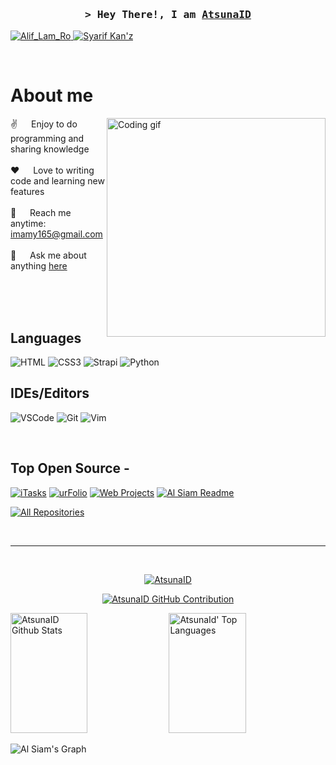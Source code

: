 
<!--
<h2 align="center">
  Welcome to Atsuna-ID World!
  <img src="https://media.giphy.com/media/hvRJCLFzcasrR4ia7z/giphy.gif" width="28">
</h2>
-->

<!--
<p align="center">
  <a href="https://github.com/AtsunaID"><img src="https://readme-typing-svg.herokuapp.com/?lines=Self%20Taught%20Programmer;Front%20End%20Developer;1.5%2B%20years%20of%20coding%20experience;Always%20learning%20new%20things&center=true&width=380&height=45"></a>
</p>

 -->


<!-- Intro  -->
<h3 align="center">
        <samp>&gt; Hey There!, I am
                <b><a target="_blank" href="https://AtsunaID.com">AtsunaID</a></b>
        </samp>
</h3>


 <a href="https://instagram.com/Alif_Lam_Ro" target="_blank">
  <img src="https://img.shields.io/badge/Instagram-fe4164?style=for-the-badge&logo=instagram&logoColor=white" alt="Alif_Lam_Ro" />
 </a> 
 <a href="https://facebook.com/muzeyyinahliveimam" target="_blank">
  <img src="https://img.shields.io/badge/Facebook-20BEFF?&style=for-the-badge&logo=facebook&logoColor=white" alt="Syarif Kan'z"  />
  </a> 
</p>
<br />

<!-- About Section -->
 # About me
 
<p>
 <img align="right" width="350" src="/assets/programmer.gif" alt="Coding gif" />
  
 ✌️ &emsp; Enjoy to do programming and sharing knowledge <br/><br/>
 ❤️ &emsp; Love to writing code and learning new features<br/><br/>
 📧 &emsp; Reach me anytime: imamy165@gmail.com<br/><br/>
 💬 &emsp; Ask me about anything [here](https://github.com/AtsunaID/issues)

</p>

<br/>
<br/>
<br/>

## Languages

![HTML](https://img.shields.io/badge/HTML5-E34F26?style=for-the-badge&logo=html5&logoColor=white)
![CSS3](https://img.shields.io/badge/CSS3-1572B6?style=for-the-badge&logo=css3&logoColor=white)
![Strapi](https://img.shields.io/badge/strapi-2E7EEA?style=for-the-badge&logo=strapi&logoColor=white)
![Python](https://img.shields.io/badge/python-3670A0?style=for-the-badge&logo=python&logoColor=ffdd54)

## IDEs/Editors
![VSCode](https://img.shields.io/badge/Visual_Studio-0078d7?style=for-the-badge&logo=visual%20studio&logoColor=white)
![Git](https://img.shields.io/badge/Git-F05032?style=for-the-badge&logo=git&logoColor=white)
![Vim](https://img.shields.io/badge/VIM-%2311AB00.svg?style=for-the-badge&logo=vim&logoColor=white)

<br/>

## Top Open Source -
[![iTasks](https://github-readme-stats.vercel.app/api/pin/?username=AtsunaID&repo=NewCrack&border_color=7F3FBF&bg_color=0D1117&title_color=C9D1D9&text_color=8B949E&icon_color=7F3FBF)](https://github.com/AtsunaID/NewCrack)
[![urFolio](https://github-readme-stats.vercel.app/api/pin/?username=AtsunaID&repo=Brute-1&border_color=7F3FBF&bg_color=0D1117&title_color=C9D1D9&text_color=8B949E&icon_color=7F3FBF)](https://github.com/AtsunaID/Brute-1)
[![Web Projects](https://github-readme-stats.vercel.app/api/pin/?username=Atsuna-ID&repo=Toolsfb&border_color=7F3FBF&bg_color=0D1117&title_color=C9D1D9&text_color=8B949E&icon_color=7F3FBF)](https://github.com/AtsunaID/Toolsfb)
[![Al Siam Readme](https://github-readme-stats.vercel.app/api/pin/?username=AtsunaID&repo=Spam&border_color=7F3FBF&bg_color=0D1117&title_color=C9D1D9&text_color=8B949E&icon_color=7F3FBF)](https://github.com/AtsunID/Spam)

<p align="left">
  <a href="https://github.com/AtsunaID?tab=repositories" target="_blank"><img alt="All Repositories" title="All Repositories" src="https://img.shields.io/badge/-All%20Repos-2962FF?style=for-the-badge&logo=koding&logoColor=white"/></a>
</p>

<br/>
<hr/>
<br/>

<p align="center">
  <a href="https://github.com/AtsunaID">
    <img src="https://github-readme-streak-stats.herokuapp.com/?user=AtsunaID&theme=radical&border=7F3FBF&background=0D1117" alt="AtsunaID" GitHub streak"/>
  </a>
</p>

<p align="center">
  <a href="https://github.com/AtsunaID">
    <img src="https://github-profile-summary-cards.vercel.app/api/cards/profile-details?username=AtsunaID&theme=radical" alt="AtsunaID GitHub Contribution"/>
  </a>
</p>

<a> 
    <a href="https://github.com/AtsunaID"><img alt="AtsunaID Github Stats" src="https://denvercoder1-github-readme-stats.vercel.app/api?username=AtsunaID&show_icons=true&count_private=true&theme=react&border_color=7F3FBF&bg_color=0D1117&title_color=F85D7F&icon_color=F8D866" height="192px" width="49.5%"/></a>
  <a href="https://github.com/AtsunaID"><img alt="AtsunaId' Top Languages" src="https://denvercoder1-github-readme-stats.vercel.app/api/top-langs/?username=AtsunaID&langs_count=8&layout=compact&theme=react&border_color=7F3FBF&bg_color=0D1117&title_color=F85D7F&icon_color=F8D866" height="192px" width="49.5%"/></a>
  <br/>
</a>


![Al Siam's Graph](https://github-readme-activity-graph.vercel.app/graph?username=AtsunaID&custom_title=Atsuna-%20ID's%20GitHub%20Activity%20Graph&bg_color=0D1117&color=7F3FBF&line=7F3FBF&point=7F3FBF&area_color=FFFFFF&title_color=FFFFFF&area=true)

